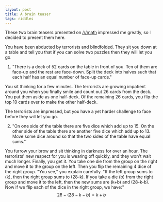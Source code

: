 ```yaml
---
layout: post
title: A brain teaser
tags: riddles
---
```


These two brain teasers presented on [/r/math](http://reddit.com/r/math/) impressed me greatly, so I decided to present them here.

You have been abducted by terrorists and blindfolded. They sit you down at a table and tell you that if you can solve two puzzles then they will let you go.

1. "There is a deck of 52 cards on the table in front of you. Ten of them are face-up and the rest are face-down. Split the deck into halves such that each half has an equal number of face-up cards."

You sit thinking for a few minutes. The terrorists are growing impatient around you when you finally smile and count out 26 cards from the deck. You put them aside as one half-deck. Of the remaining 26 cards, you flip the top 10 cards over to make the other half-deck.

The terrorists are impressed, but you have a yet harder challenge to face before they will let you go.

2. "On one side of the table there are five dice which add up to 15. On the other side of the table there are another five dice which add up to 13. Move some dice around so that the two sides of the table have equal sums."

You furrow your brow and sit thinking in darkness for over an hour. The terrorists' new respect for you is wearing off quickly, and they won't wait much longer. Finally, you get it. You take one die from the group on the right and move it to the group on the left. Then you flip the remaining 4 dice of the right group. "You see," you explain carefully. "If the left group sums to \(k\), then the right group sums to \(28-k\). If you take a die \(b\) from the right group and move it to the left, then the new sums are \(k+b\) and \(28-k-b\). Now if we flip each of the dice in the right group, we have:" $$28-(28-k-b)=k+b$$